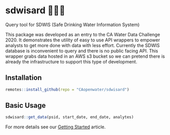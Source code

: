 # sdwisard 🧙💧🧪

Query tool for SDWIS (Safe Drinking Water Information System)

This package was developed as an entry to the CA Water Data Challenge 2020.  It demonstrates the utility of easy to use API wrappers to empower analysts to get more done with data with less effort. Currently the SDWIS database is inconvenient  to query and there is no public facing API. This wrapper grabs data hosted in an AWS s3 bucket so we can pretend there is already the infrastructure to support this type of development. 

## Installation

```r
remotes::install_github(repo = "CAopenwater/sdwisard")
```

## Basic Usage

```r
sdwisard::get_data(psid, start_date, end_date, analytes) 
```

For more details see our [Getting Started](https://CAopenwater.github.io/sdwisard/docs/articles/getting-started.html) article.

